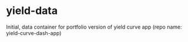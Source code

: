 # yield-data

Initial, data container for portfolio version of yield curve app (repo name: yield-curve-dash-app)
